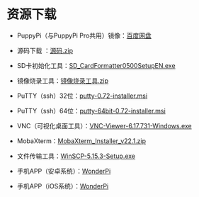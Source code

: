 # 资源下载

- PuppyPi（与PuppyPi Pro共用）镜像：[百度网盘](https://pan.baidu.com/s/1lcKvb0fYrKdjRg5ek7qp5w)

- 源码下载 ：[源码.zip](https://store.hiwonder.com.cn/docs/PuppyPi/pi5/appendix/PuppyPi.zip)

- SD卡初始化工具：[SD_CardFormatter0500SetupEN.exe](https://store.hiwonder.com.cn/docs/common/SD_Card_initialize/SD_CardFormatter0500SetupEN.exe)

- 镜像烧录工具：[镜像烧录工具.zip](https://store.hiwonder.com.cn/docs/common/Mirror_burning_tool/%E9%95%9C%E5%83%8F%E7%83%A7%E5%BD%95%E5%B7%A5%E5%85%B7.zip)

- PuTTY（ssh）32位：[putty-0.72-installer.msi](https://store.hiwonder.com.cn/docs/common/Remote_connection_tool/PuTTY%28ssh%29/32/putty-0.72-installer.msi)

- PuTTY（ssh）64位：[putty-64bit-0.72-installer.msi](https://store.hiwonder.com.cn/docs/common/Remote_connection_tool/PuTTY%28ssh%29/64/putty-64bit-0.72-installer.msi)

- VNC（可视化桌面工具）：[VNC-Viewer-6.17.731-Windows.exe](https://store.hiwonder.com.cn/docs/common/Remote_connection_tool/VNC/VNC-Viewer-6.17.731-Windows.exe)

- MobaXterm：[MobaXterm_Installer_v22.1.zip](https://store.hiwonder.com.cn/docs/common/Remote_connection_tool/VNC/MobaXterm_Installer_v22.1.zip)

- 文件传输工具：[WinSCP-5.15.3-Setup.exe](https://store.hiwonder.com.cn/docs/common/File_transfer_tool/WinSCP-5.15.3-Setup.exe)

- 手机APP（安卓系统）：[WonderPi](https://play.google.com/store/apps/details?id=com.Wonder.Pi)

- 手机APP（iOS系统）：[WonderPi](https://apps.apple.com/cn/app/wonderpi/id1477946178)
